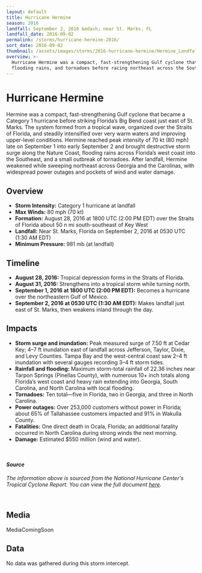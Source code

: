 ```yaml
---
layout: default
title: Hurricane Hermine
season: 2016
landfall: September 2, 2016 &mdash; near St. Marks, FL
landfall_date: 2016-09-02
permalink: /storms/hurricane-hermine-2016/
sort_date: 2016-09-02
thumbnail: /assets/images/storms/2016-hurricane-hermine/Hermine_Landfall.gif
overview: >-
  Hurricane Hermine was a compact, fast-strengthening Gulf cyclone that struck Florida's Big Bend with destructive surge,
  flooding rains, and tornadoes before racing northeast across the Southeast.
---
```


<h1 class="storm-page__title">Hurricane Hermine</h1>

Hermine was a compact, fast-strengthening Gulf cyclone that became a Category 1 hurricane before striking Florida’s Big Bend coast just east of St. Marks. The system formed from a tropical wave, organized over the Straits of Florida, and steadily intensified over very warm waters and improving upper-level conditions. Hermine reached peak intensity of 70 kt (80 mph) late on September 1 into early September 2 and brought destructive storm surge along the Nature Coast, flooding rains across Florida’s west coast into the Southeast, and a small outbreak of tornadoes. After landfall, Hermine weakened while sweeping northeast across Georgia and the Carolinas, with widespread power outages and pockets of wind and water damage.

## Overview
- **Storm Intensity:** Category 1 hurricane at landfall
- **Max Winds:** 80 mph (70 kt)
- **Formation:** August 28, 2016 at 1800 UTC (2:00 PM EDT) over the Straits of Florida about 50 n mi south-southeast of Key West
- **Landfall:** Near St. Marks, Florida on September 2, 2016 at 0530 UTC (1:30 AM EDT)
- **Minimum Pressure:** 981 mb (at landfall)

## Timeline
- **August 28, 2016:** Tropical depression forms in the Straits of Florida.
- **August 31, 2016:** Strengthens into a tropical storm while turning north.
- **September 1, 2016 at 1800 UTC (2:00 PM EDT):** Becomes a hurricane over the northeastern Gulf of Mexico.
- **September 2, 2016 at 0530 UTC (1:30 AM EDT):** Makes landfall just east of St. Marks, then weakens inland through the day.

## Impacts
- **Storm surge and inundation:** Peak measured surge of 7.50 ft at Cedar Key; 4–7 ft inundation east of landfall across Jefferson, Taylor, Dixie, and Levy Counties. Tampa Bay and the west-central coast saw 2–4 ft inundation with several gauges recording 3–4 ft storm tides.
- **Rainfall and flooding:** Maximum storm-total rainfall of 22.36 inches near Tarpon Springs (Pinellas County), with numerous 10+ inch totals along Florida’s west coast and heavy rain extending into Georgia, South Carolina, and North Carolina with local flooding.
- **Tornadoes:** Ten total—five in Florida, two in Georgia, and three in North Carolina.
- **Power outages:** Over 253,000 customers without power in Florida; about 65% of Tallahassee customers impacted and 91% in Wakulla County.
- **Fatalities:** One direct death in Ocala, Florida; an additional fatality occurred in North Carolina during strong winds the next morning.
- **Damage:** Estimated $550 million (wind and water).

<br />

#### _Source_
<em>The information above is sourced from the National Hurricane Center's Tropical Cyclone Report. You can view the full document <a href="https://www.nhc.noaa.gov/data/tcr/AL092016_Hermine.pdf" target="_blank" rel="noopener noreferrer">here</a>.</em>

<br />

## Media
MediaComingSoon

<!-- DATA-SECTION:START -->
<h2>Data</h2>
<div class="storm-data">
  <p>No data was gathered during this storm intercept.</p>
</div>
<!-- DATA-SECTION:END -->
